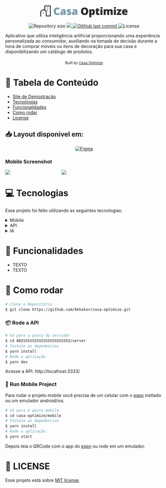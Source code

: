 <p align="center">
   <img src="./assets/logowithimage.png" alt="Happy" width="280"/>
</p>

<p align="center">	
  
  <img alt="Repository size" src="https://img.shields.io/github/repo-size/bkkater/casa-optimize?color=6CBAD9&style=for-the-badge">

  <a aria-label="Completed" href="https://hackathon.polinize.com/">
    <img src="https://img.shields.io/badge/Hackathon -Polinize-6CBAD9?style=for-the-badge"></img>
  </a>
  <a href="https://github.com/bkkater/casa-optimize/commits/master">
    <img alt="GitHub last commit" src="https://img.shields.io/github/last-commit/bkkater/casa-optimize?color=6CBAD9&style=for-the-badge">
  </a> 
  <img alt="License" src="https://img.shields.io/badge/license-MIT-6CBAD9?style=for-the-badge">
</p>

Aplicativo que utiliza inteligência artificial proporcionando uma experiência personalizada ao consumidor, auxiliando na tomada de decisão durante a hora de comprar móveis ou itens de decoração para sua casa e disponibilizando um catálogo de produtos.

<div align="center">
  <sub>Built by
    <a href="https://github.com/Casa-Optmize">Casa Optmize</a>
  </sub>
</div>

# :pushpin: Tabela de Conteúdo

* [Site de Demostração](#eyes-site-de-demostração) 
* [Tecnologias](#computer-tecnologias)
* [Funcionalidades](#rocket-funcionalidades)
* [Como rodar](#construction_worker-como-rodar)
* [License](#closed_book-license)

## 📥 Layout disponivel em:  
<p align="center">
    <a title=".fig Mobile" href="https://www.figma.com/file/COuTfekgKpb2bBdkCH9gVe/Casa-Optimize?node-id=0%3A1">
        <img alt="Figma" src="https://img.shields.io/badge/Versão Mobile-black?style=flat-square&logo=figma&logoColor=red" width="215px"/>
    </a>
</p>

### Mobile Screenshot
<div style="display: flex; flex-direction: 'row';">
   <img src="./.github/mockup-iphone.png" width="180">
   <img src="./.github/alt-mockup-iphone.png" width="180">
</div>


# :computer: Tecnologias
Esse projeto foi feito utilizando as seguintes tecnologias:
<details>
  <summary>Mobile</summary>

-   [React](https://pt-br.reactjs.org/)
-   [React Native](https://reactnative.dev/)
-   [Expo](https://expo.io/learn)
-   [Typescript](https://www.typescriptlang.org/)
-   [React Native Paper](https://reactnativepaper.com/)
-   [React Navigation](https://reactnavigation.org/)
-   [Axios](https://www.npmjs.com/package/axios)
-   [Expo Google Fonts](https://github.com/expo/google-fonts)
-   [VS Code](https://code.visualstudio.com/)

</details>

<details>
  <summary>API</summary>

-   [Node.js](https://nodejs.org/)
-   [Express](https://expressjs.com/)
-   [Typescript](https://www.typescriptlang.org/)
-   [TS-Node-Dev](https://www.npmjs.com/package/ts-node-dev)
-   [Cors](https://www.npmjs.com/package/cors)
-   [VS Code](https://code.visualstudio.com/)

</details>

<details>
  <summary>IA</summary>

-   [Escreva aqui](https://pt-br.reactjs.org/)

</details>



# :rocket: Funcionalidades

* TEXTO
* TEXTO

# :construction_worker: Como rodar
```bash
# Clone o Repositório
$ git clone https://github.com/bkkater/casa-optimize.git
```
### 📦 Rode a API

```bash
# Vá para a pasta do servidor
$ cd ADSSSSSSSSSSSSSSSSSSSSSS/server
# Instale as depedencias
$ yarn install
# Rode a aplicação
$ yarn dev
```
Acesse a API: http://localhost:3333/

### 📱 Run Mobile Project
Para rodar o projeto mobile você precisa de um celular com o [expo](https://play.google.com/store/apps/details?id=host.exp.exponent) instlado ou um emulador android/ios.

```bash
# Vá para a pasta mobile
$ cd casa-optimize/mobile
# Instale as depedencias
$ yarn install
# Rode a aplicação
$ yarn start
```
Depois leia o QRCode com o app do [expo](https://play.google.com/store/apps/details?id=host.exp.exponent) ou rode em um emulador.

# :closed_book: LICENSE

Esse projeto está sobre [MIT license](./LICENSE).
